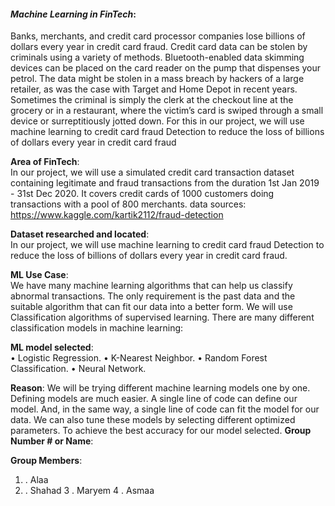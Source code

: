 
#### *Machine Learning in FinTech*:  
Banks, merchants, and credit card processor companies lose billions of dollars every year in credit card fraud. Credit card data can be stolen by criminals using a variety of methods. Bluetooth-enabled data skimming devices can be placed on the card reader on the pump that dispenses your petrol. The data might be stolen in a mass breach by hackers of a large retailer, as was the case with Target and Home Depot in recent years. Sometimes the criminal is simply the clerk at the checkout line at the grocery or in a restaurant, where the victim’s card is swiped through a small device or surreptitiously jotted down. For this in our project, we will use machine learning to credit card fraud Detection to reduce the loss of billions of dollars every year in credit card fraud

**Area of FinTech**:  
In our project, we will use a simulated credit card transaction dataset containing legitimate and fraud transactions from the duration 1st Jan 2019 - 31st Dec 2020. It covers credit cards of 1000 customers doing transactions with a pool of 800 merchants. data sources: https://www.kaggle.com/kartik2112/fraud-detection

**Dataset researched and located**:  
In our project, we will use machine learning to credit card fraud Detection to reduce the loss of billions of dollars every year in credit card fraud.

**ML Use Case**:  
We have many machine learning algorithms that can help us classify abnormal transactions. The only requirement is the past data and the suitable algorithm that can fit our data into a better form. We will use Classification algorithms of supervised learning. There are many different classification models in machine learning:

**ML model selected**:  
• Logistic Regression. • K-Nearest Neighbor. • Random Forest Classification. • Neural Network.

**Reason**: 
We will be trying different machine learning models one by one. Defining models are much easier. A single line of code can define our model. And, in the same way, a single line of code can fit the model for our data. We can also tune these models by selecting different optimized parameters. To achieve the best accuracy for our model selected.
**Group Number # or Name**: 

**Group Members**: 
1. . Alaa
2. . Shahad 
3 . Maryem 
4 . Asmaa

